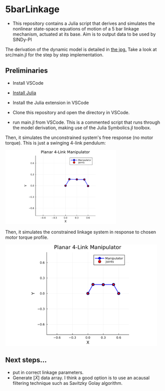 # 5barLinkage

- This repository contains a Julia script that derives and simulates the nonlinear state-space equations of motion of a 5 bar linkage mechanism, actuated at its base. Aim is to output data to be used by SINDy-PI

The derivation of the dynamic model is detailed in [the jpg.](./hand_derivation.jpg)
Take a look at src/main.jl for the step by step implementation.

## Preliminaries
- Install VSCode

- [Install Julia](https://docs.julialang.org/en/v1/manual/installation/)

- Install the Julia extension in VSCode

- Clone this repository and open the directory in VSCode.

- run main.jl from VSCode.
This is a commented script that runs through the model derivation, making use of the Julia Symbolics.jl toolbox.

Then, it simulates the unconstrained system's free response (no motor torque). This is just a swinging 4-link pendulum:

 <img src="./plots/unconstrained_system.gif" alt="pendulum_response_gif" width="350"/>
 
Then, it simulates the constrained linkage system in response to chosen motor torque profile.

<img src="./plots/constrained_system.gif" alt="constrained_motion_gif" width="480"/>

## Next steps...
- put in correct linkage parameters.
- Generate $[\dot{X}]$  data array. I think a good option is to use an acausal filtering technique such as Savitzky Golay algorithm.
